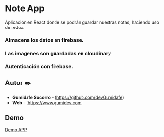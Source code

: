 # Note App

Aplicación en React donde se podrán guardar nuestras notas, haciendo uso de redux.

### Almacena los datos en firebase.

### Las imagenes son guardadas en cloudinary

### Autenticación con firebase.

## Autor ✒️

- **Gumidafe Socorro** - (https://github.com/devGumidafe)
- **Web** - (https://www.gumidev.com)


## Demo
[Demo APP](http://noteapp.gumidev.com)
